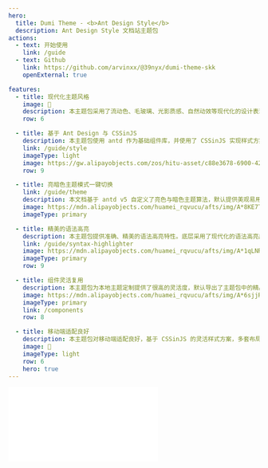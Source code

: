 ```yaml
---
hero:
  title: Dumi Theme - <b>Ant Design Style</b>
  description: Ant Design Style 文档站主题包
actions:
  - text: 开始使用
    link: /guide
  - text: Github
    link: https://github.com/arvinxx/@39nyx/dumi-theme-skk
    openExternal: true

features:
  - title: 现代化主题风格
    image: 💠
    description: 本主题包采用了流动色、毛玻璃、光影质感、自然动效等现代化的设计表现手法，将界面以更加简约、美观的方式呈现，使得文档更加直观、易读、易用
    row: 6

  - title: 基于 Ant Design 与 CSSinJS
    description: 本主题包使用 antd 作为基础组件库，并使用了 CSSinJS 实现样式方案，帮助更好地控制样式的细节，提高样式的复用性和可维护性。底层使用了 antd-style 样式库，在书写样式上更加灵活、可读、易于维护。<quotient>本主题包算是开发 antd-style 时的一个副产物</quotient>
    link: /guide/style
    imageType: light
    image: https://gw.alipayobjects.com/zos/hitu-asset/c88e3678-6900-4289-8538-31367c2d30f2/hitu-1609235995955-image.png
    row: 9

  - title: 亮暗色主题模式一键切换
    link: /guide/theme
    description: 本文档基于 antd v5 自定义了亮色与暗色主题算法，默认提供美观易用的亮暗色主题。用户可以根据自己的喜好选择主题模式，在不同的光线环境下都能获得良好的阅读体验。
    image: https://mdn.alipayobjects.com/huamei_rqvucu/afts/img/A*8KE7T7l39J0AAAAAAAAAAAAADoN6AQ/original
    imageType: primary

  - title: 精美的语法高亮
    description: 本主题包提供准确、精美的语法高亮特性。底层采用了现代化的语法高亮库 Shiki 与 Prism，并提供了丰富的代码高亮方案，帮助用户更好地阅读代码 <quotient>后续会考虑支持代码块片段高亮、关键词高亮等特性</quotient>
    link: /guide/syntax-highlighter
    image: https://mdn.alipayobjects.com/huamei_rqvucu/afts/img/A*1qLNRrRGFsQAAAAAAAAAAAAADoN6AQ/original
    imageType: primary
    row: 9

  - title: 组件灵活复用
    description: 本主题包为本地主题定制提供了很高的灵活度，默认导出了主题包中的精品组件，可以将组件作为独立的模块进行复用，开发者可以在 dumi 本地主题包中自由组合使用
    image: https://mdn.alipayobjects.com/huamei_rqvucu/afts/img/A*6sjjRa7lLhAAAAAAAAAAAAAADoN6AQ/original
    imageType: primary
    link: /components
    row: 8

  - title: 移动端适配良好
    description: 本主题包对移动端适配良好，基于 CSSinJS 的灵活样式方案，多套布局实现轻而易举。用户多端操作体验一致且顺滑
    image: 📱
    imageType: light
    row: 6
    hero: true
---
```


<embed src="../../README.md"></embed>
